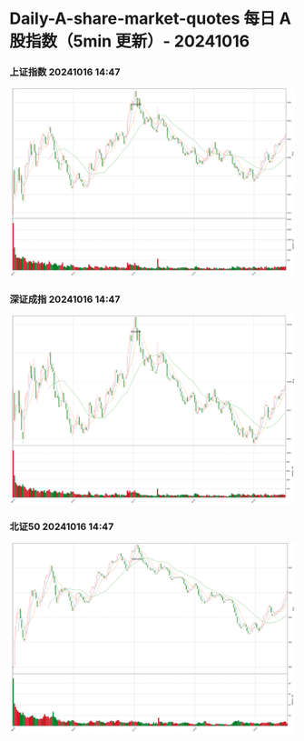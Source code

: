 
# Daily-A-share-market-quotes 每日 A 股指数（5min 更新）- 20241016

### 上证指数 20241016 14:47
![](./fig/2024/10/20241016-sh000001.png)

### 深证成指 20241016 14:47
![](./fig/2024/10/20241016-sz399001.png)

### 北证50 20241016 14:47
![](./fig/2024/10/20241016-bj899050.png)
